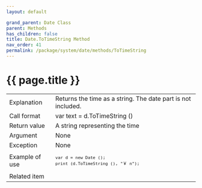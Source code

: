```yaml
---
layout: default

grand_parent: Date Class
parent: Methods
has_children: false
title: Date.ToTimeString Method
nav_order: 41
permalink: /package/system/date/methods/ToTimeString
---
```

# {{ page.title }}


<table>
  <tr>
    <td>Explanation</td>
    <td colspan="2">Returns the time as a string. The date part is not included.</td>
  </tr>
  <tr>
    <td>Call format</td>
    <td colspan="2">var text = d.ToTimeString ()</td>
  </tr>
  <tr>
    <td>Return value</td>
    <td colspan="2">A string representing the time</td>
  </tr>  
  <tr>
    <td>Argument</td>
    <td colspan="2">None</td>
  </tr>
  <tr>
    <td>Exception</td>
    <td colspan="2">None</td>
  </tr>
  <tr>
    <td>Example of use</td>
    <td colspan="2"><code><pre>var d = new Date ();
print (d.ToTimeString (), "￥ n");</pre></code></td>
  </tr>
  <tr>
    <td>Related item</td>
    <td colspan="2"></td>
  </tr>
</table>

